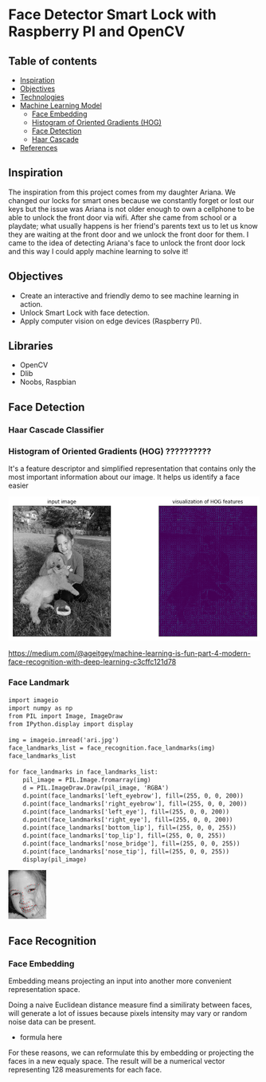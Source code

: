 # Face Detector Smart Lock with Raspberry PI and OpenCV

## Table of contents
- [Inspiration](#inspiration)
- [Objectives](#Objectives)
- [Technologies](#technologies)
- [Machine Learning Model](#prediction-model)
  + [Face Embedding](#FaceEmbedding)
   * [Histogram of Oriented Gradients (HOG)](#twitter-analysis)
  + [Face Detection](#why)
   * [Haar Cascade](#web-scrapping-analysis)
- [References](#references)

## Inspiration
The inspiration from this project comes from my daughter Ariana. We changed our locks for smart ones because we constantly forget or lost our keys but the issue was Ariana is not older enough to own a cellphone to be able to unlock the front door via wifi. After she came from school or a playdate; what usually happens is her friend's parents text us to let us know they are waiting at the front door and we unlock the front door for them.  I came to the idea of detecting Ariana's face to unlock the front door lock and this way I could apply machine learning to solve it!

## Objectives
* Create an interactive and friendly demo to see machine learning in action.
* Unlock Smart Lock with face detection.
* Apply computer vision on edge devices (Raspberry PI).


## Libraries
* OpenCV
* Dlib
* Noobs, Raspbian 


## Face Detection

### Haar Cascade Classifier


### Histogram of Oriented Gradients (HOG) ??????????
It's a feature descriptor and simplified representation that contains only the most important information about our image. It helps us identify a face easier 

<img src="/img/hog-vector-ari.png"/>

https://medium.com/@ageitgey/machine-learning-is-fun-part-4-modern-face-recognition-with-deep-learning-c3cffc121d78

### Face Landmark

```
import imageio
import numpy as np
from PIL import Image, ImageDraw
from IPython.display import display

img = imageio.imread('ari.jpg') 
face_landmarks_list = face_recognition.face_landmarks(img)
face_landmarks_list

for face_landmarks in face_landmarks_list:
    pil_image = PIL.Image.fromarray(img)
    d = PIL.ImageDraw.Draw(pil_image, 'RGBA')
    d.point(face_landmarks['left_eyebrow'], fill=(255, 0, 0, 200))
    d.point(face_landmarks['right_eyebrow'], fill=(255, 0, 0, 200))
    d.point(face_landmarks['left_eye'], fill=(255, 0, 0, 200))
    d.point(face_landmarks['right_eye'], fill=(255, 0, 0, 200))
    d.point(face_landmarks['bottom_lip'], fill=(255, 0, 0, 255))
    d.point(face_landmarks['top_lip'], fill=(255, 0, 0, 255))
    d.point(face_landmarks['nose_bridge'], fill=(255, 0, 0, 255))
    d.point(face_landmarks['nose_tip'], fill=(255, 0, 0, 255))
    display(pil_image)
```

<img src="/img/face_landmarks_ari.png"/>

## Face Recognition

### Face Embedding
Embedding means projecting an input into another more convenient representation space.

Doing a naive Euclidean distance measure find a similiraty between faces, will generate a lot of issues because pixels intensity may vary or random noise data can be present.

* formula here

For these reasons, we can reformulate this by embedding or projecting the faces in a new equaly space. The result will be a numerical vector representing 128 measurements for each face.
